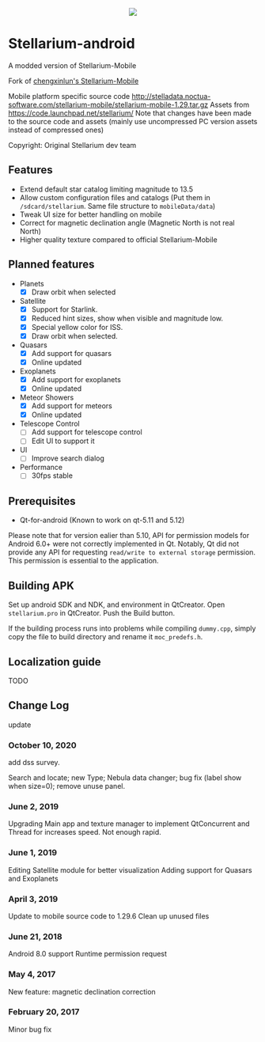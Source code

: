 <p style="text-align: center;">
    <img src="android/res/mipmap-xxxhdpi/ic_launcher.png">
</p>

# Stellarium-android
A modded version of Stellarium-Mobile

Fork of [chengxinlun's Stellarium-Mobile](https://github.com/chengxinlun/Stellarium-android)

Mobile platform specific source code http://stelladata.noctua-software.com/stellarium-mobile/stellarium-mobile-1.29.tar.gz 
Assets from https://code.launchpad.net/stellarium/
Note that changes have been made to the source code and assets (mainly use uncompressed PC version assets instead of compressed ones)

Copyright: Original Stellarium dev team

## Features

* Extend default star catalog limiting magnitude to 13.5
* Allow custom configuration files and catalogs (Put them in ```/sdcard/stellarium```. Same file structure to ```mobileData/data```)
* Tweak UI size for better handling on mobile
* Correct for magnetic declination angle (Magnetic North is not real North)
* Higher quality texture compared to official Stellarium-Mobile

## Planned features

- Planets
    - [X] Draw orbit when selected

- Satellite
    - [X] Support for Starlink.
    - [X] Reduced hint sizes, show when visible and magnitude low.
    - [X] Special yellow color for ISS.
    - [X] Draw orbit when selected.

- Quasars
    - [X] Add support for quasars
    - [X] Online updated

- Exoplanets
    - [X] Add support for exoplanets
    - [X] Online updated

- Meteor Showers
    - [X] Add support for meteors
    - [X] Online updated

- Telescope Control
    - [ ] Add support for telescope control
    - [ ] Edit UI to support it

- UI
    - [ ] Improve search dialog

- Performance
    - [ ] 30fps stable

## Prerequisites

* Qt-for-android (Known to work on qt-5.11 and 5.12)

Please note that for version ealier than 5.10, API for permission models for Android 6.0+ were not correctly implemented in Qt.
Notably, Qt did not provide any API for requesting ```read/write to external storage``` permission. This permission is essential
to the application.

## Building APK

Set up android SDK and NDK, and environment in QtCreator.
Open ```stellarium.pro``` in QtCreator.
Push the Build button.

If the building process runs into problems while compiling ```dummy.cpp```, simply copy the file to build directory and rename it ```moc_predefs.h```.

## Localization guide

TODO

## Change Log

update

### October 10, 2020

add dss survey.

Search and locate; new Type; Nebula data changer; bug fix (label show when size=0); remove unuse panel.

### June 2, 2019

Upgrading Main app and texture manager to implement QtConcurrent and Thread for increases speed.
Not enough rapid.

### June 1, 2019

Editing Satellite module for better visualization
Adding support for Quasars and Exoplanets

### April 3, 2019

Update to mobile source code to 1.29.6
Clean up unused files

### June 21, 2018

Android 8.0 support
Runtime permission request

### May 4, 2017

New feature: magnetic declination correction

### February 20, 2017

Minor bug fix
